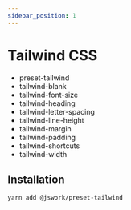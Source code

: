 ```yaml
---
sidebar_position: 1
---
```


# Tailwind CSS
- preset-tailwind
- tailwind-blank
- tailwind-font-size
- tailwind-heading
- tailwind-letter-spacing
- tailwind-line-height
- tailwind-margin
- tailwind-padding
- tailwind-shortcuts
- tailwind-width

## Installation
```shell
yarn add @jswork/preset-tailwind
```
